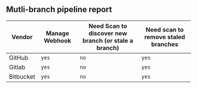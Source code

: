## Mutli-branch pipeline report

| Vendor | Manage Webhook | Need Scan to discover new branch (or stale a branch) | Need scan to remove staled branches |
|---|---|---|---|
| GitHub | `yes` | `no` | `yes` |
| Gitlab | `yes` | `no` | `yes` |
| Bitbucket | `yes` | `no` | `yes` |
